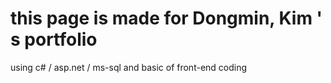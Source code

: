 # this page is made for Dongmin, Kim ' s portfolio

using c# / asp.net / ms-sql and basic of front-end coding
